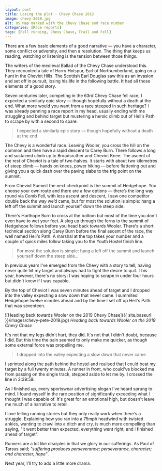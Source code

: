 ```yaml
---
layout: post
title: Losing the plot - Chevy Chase 2019
image: chevy-2019.jpg
alt: OS Map marked with the Chevy Chase and race number
categories: [Race reports]
tags: [Fell running, Chevy Chase, Trail and Fell]
---
```


There are a few basic elements of a good narrative — you have a character, some conflict or adversity, and then a resolution. The thing that keeps us reading, watching or listening is the tension between those things.

The writers of the medieval Ballad of the Chevy Chase understood this. They recounted a tale of Harry Hotspur, Earl of Northumberland, going on a hunt in the Cheviot Hills. The Scottish Earl Douglas saw this as an invasion and set off in pursuit, losing his life in the following battle. It had all those elements of a good story.

Seven centuries later, competing in the 63rd Chevy Chase fell race, I expected a similarly epic story — though hopefully without a death at the end. What more would you want from a race steeped in such heritage? I was already penning a race report in my head, usually ending with me struggling and behind target but mustering a heroic climb out of Hell’s Path to scrape by with a second to spare.

>I expected a similarly epic story — though hopefully without a death at the end

The Chevy is a wonderful race. Leaving Wooler, you cross the hill on the common and then have a rapid descent to Carey Burn. There follows a long and sustained climb up to Broadsruther and Cheviot Knee. The ascent of the rest of Cheviot is a tale of two-halves. It starts with about two kilometres of steep climb — hands on knees, power hiking — before flattening out and giving you a quick dash over the paving slabs to the trig point on the summit.

From Cheviot Summit the next checkpoint is the summit of Hedgehope. You choose your own route and there are a few options — there’s the long way round via Comb Fell, with less ascent and descent, I saw one competitor double back the way we’d came, but for most the solution is simple: hang a left off the summit and launch yourself down the steep side.

There's Harthope Burn to cross at the bottom but most of the time you don't even have to wet your feet. A slog up through the ferns to the summit of Hedgehope follows before you head back towards Wooler. There's a short technical section along Carey Burn before the final ascent of the race, the well named Hell's Path. A marshal at the top takes your number and a couple of quick miles follow taking you to the Youth Hostel finish line.

>For most the solution is simple: hang a left off the summit and launch yourself down the steep side...

In previous years I've emerged from the Chevy with a story to tell, having never quite hit my target and always had to fight the desire to quit. This year, however, there's no story: I was hoping to scrape in under four hours but didn't know if I was capable. 

By the top of Cheviot I was seven minutes ahead of target and I dropped into the valley expecting a slow down that never came. I summited Hedgehope twelve minutes ahead and by the time I set off up Hell's Path that was seventeen.

![Heading back towards Wooler on the 2019 Chevy Chase]({{ site.baseurl }}/images/chevy-pete-2019.jpg) *Heading back towards Wooler on the 2019 Chevy Chase*

It's not that my legs didn't hurt, they did. It's not that I didn't doubt, because I did. But this time the pain seemed to only make me quicker, as though some external force was propelling me. 

>I dropped into the valley expecting a slow down that never came

I sprinted along the path behind the hostel and realised that I could beat my target by a full twenty minutes. A runner in front, who could've blocked me from passing on the single track, stepped aside to let me by. I crossed the line in 3:39:59.

As I finished up, every sportswear advertising slogan I've heard sprung to mind. I found myself in the rare position of significantly exceeding what I thought I was capable of. It's great for an emotional high, but doesn't leave me much of a narrative to retell.

I love telling running stories but they only really work when there's a struggle. Explaining how you ran into a 75mph headwind with twisted ankles, wanting to crawl into a ditch and cry, is much more compelling than saying, "it went better than expected, everything went right, and I finished ahead of target". 

Runners are a lot like disciples in that we glory in our sufferings. As Paul of Tarsus said; *"suffering produces perseverance; perseverance, character; and character, hope"*.

Next year, I'll try to add a little more drama.
